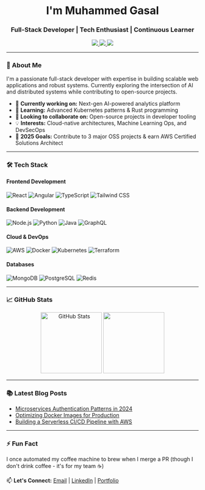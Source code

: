 <h1 align="center">I'm Muhammed Gasal</h1>
<h3 align="center">Full-Stack Developer | Tech Enthusiast | Continuous Learner</h3>

<p align="center">
  <a href="https://muhammedgasal.com" target="_blank">
    <img src="https://img.shields.io/badge/Portfolio-%23000000.svg?style=for-the-badge&logo=react&logoColor=white"/>
  </a>
  <a href="https://linkedin.com/in/gasal" target="_blank">
    <img src="https://img.shields.io/badge/LinkedIn-0077B5?style=for-the-badge&logo=linkedin&logoColor=white"/>
  </a>
  <a href="https://medium.com/@gasalgasal246" target="_blank">
    <img src="https://img.shields.io/badge/Medium-12100E?style=for-the-badge&logo=medium&logoColor=white"/>
  </a>
</p>

---

### 🚀 About Me

I'm a passionate full-stack developer with expertise in building scalable web applications and robust systems. Currently exploring the intersection of AI and distributed systems while contributing to open-source projects.

- 🔭 **Currently working on:** Next-gen AI-powered analytics platform
- 🌱 **Learning:** Advanced Kubernetes patterns & Rust programming
- 👯 **Looking to collaborate on:** Open-source projects in developer tooling
- 💡 **Interests:** Cloud-native architectures, Machine Learning Ops, and DevSecOps
- 🎯 **2025 Goals:** Contribute to 3 major OSS projects & earn AWS Certified Solutions Architect

---

### 🛠️ Tech Stack

#### **Frontend Development**
![React](https://img.shields.io/badge/React-20232A?style=for-the-badge&logo=react&logoColor=61DAFB)
![Angular](https://img.shields.io/badge/Angular-DD0031?style=for-the-badge&logo=angular&logoColor=white)
![TypeScript](https://img.shields.io/badge/TypeScript-007ACC?style=for-the-badge&logo=typescript&logoColor=white)
![Tailwind CSS](https://img.shields.io/badge/Tailwind_CSS-38B2AC?style=for-the-badge&logo=tailwind-css&logoColor=white)

#### **Backend Development**
![Node.js](https://img.shields.io/badge/Node.js-339933?style=for-the-badge&logo=nodedotjs&logoColor=white)
![Python](https://img.shields.io/badge/Python-3776AB?style=for-the-badge&logo=python&logoColor=white)
![Java](https://img.shields.io/badge/Java-ED8B00?style=for-the-badge&logo=openjdk&logoColor=white)
![GraphQL](https://img.shields.io/badge/GraphQL-E10098?style=for-the-badge&logo=graphql&logoColor=white)

#### **Cloud & DevOps**
![AWS](https://img.shields.io/badge/AWS-%23FF9900.svg?style=for-the-badge&logo=amazon-aws&logoColor=white)
![Docker](https://img.shields.io/badge/Docker-2CA5E0?style=for-the-badge&logo=docker&logoColor=white)
![Kubernetes](https://img.shields.io/badge/Kubernetes-326ce5.svg?style=for-the-badge&logo=kubernetes&logoColor=white)
![Terraform](https://img.shields.io/badge/Terraform-7B42BC?style=for-the-badge&logo=terraform&logoColor=white)

#### **Databases**
![MongoDB](https://img.shields.io/badge/MongoDB-4EA94B?style=for-the-badge&logo=mongodb&logoColor=white)
![PostgreSQL](https://img.shields.io/badge/PostgreSQL-316192?style=for-the-badge&logo=postgresql&logoColor=white)
![Redis](https://img.shields.io/badge/Redis-DC382D?style=for-the-badge&logo=redis&logoColor=white)

---

### 📈 GitHub Stats

<p align="center">
  <img src="https://github-readme-stats.vercel.app/api?username=gasal246&show_icons=true&theme=radical" alt="GitHub Stats" height="160"/>
  <img src="https://github-readme-stats.vercel.app/api/top-langs/?username=gasal246&layout=compact&theme=radical" height="160"/>
</p>

---

### 📚 Latest Blog Posts
<!-- BLOG-POST-LIST:START -->
- [Microservices Authentication Patterns in 2024](https://medium.com/@gasalgasal246)
- [Optimizing Docker Images for Production](https://medium.com/@gasalgasal246)
- [Building a Serverless CI/CD Pipeline with AWS](https://medium.com/@gasalgasal246)
<!-- BLOG-POST-LIST:END -->

---

### ⚡ Fun Fact
I once automated my coffee machine to brew when I merge a PR (though I don't drink coffee - it's for my team ☕)

📫 **Let's Connect:** [Email](mailto:gasalgasal246@gmail.com) | [LinkedIn](https://linkedin.com/in/gasal) | [Portfolio](https://muhammedgasal.com)
